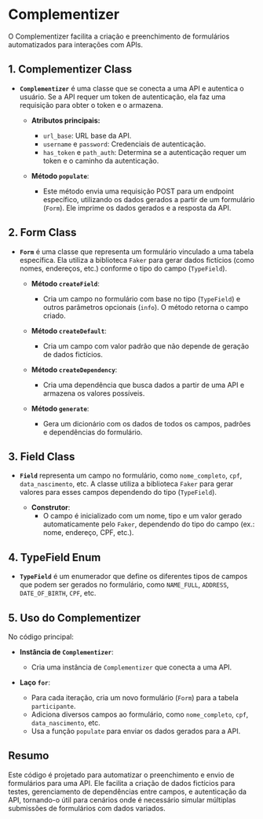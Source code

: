 # Complementizer

O Complementizer facilita a criação e preenchimento de formulários automatizados para interações com APIs.

## 1. Complementizer Class

- **`Complementizer`** é uma classe que se conecta a uma API e autentica o usuário. Se a API requer um token de autenticação, ela faz uma requisição para obter o token e o armazena.

  - **Atributos principais:**
    - `url_base`: URL base da API.
    - `username` e `password`: Credenciais de autenticação.
    - `has_token` e `path_auth`: Determina se a autenticação requer um token e o caminho da autenticação.

  - **Método `populate`**:
    - Este método envia uma requisição POST para um endpoint específico, utilizando os dados gerados a partir de um formulário (`Form`). Ele imprime os dados gerados e a resposta da API.

## 2. Form Class

- **`Form`** é uma classe que representa um formulário vinculado a uma tabela específica. Ela utiliza a biblioteca `Faker` para gerar dados fictícios (como nomes, endereços, etc.) conforme o tipo do campo (`TypeField`).

  - **Método `createField`**:
    - Cria um campo no formulário com base no tipo (`TypeField`) e outros parâmetros opcionais (`info`). O método retorna o campo criado.
  
  - **Método `createDefault`**:
    - Cria um campo com valor padrão que não depende de geração de dados fictícios.
  
  - **Método `createDependency`**:
    - Cria uma dependência que busca dados a partir de uma API e armazena os valores possíveis.

  - **Método `generate`**:
    - Gera um dicionário com os dados de todos os campos, padrões e dependências do formulário.

## 3. Field Class

- **`Field`** representa um campo no formulário, como `nome_completo`, `cpf`, `data_nascimento`, etc. A classe utiliza a biblioteca `Faker` para gerar valores para esses campos dependendo do tipo (`TypeField`).

  - **Construtor**:
    - O campo é inicializado com um nome, tipo e um valor gerado automaticamente pelo `Faker`, dependendo do tipo do campo (ex.: nome, endereço, CPF, etc.).

## 4. TypeField Enum

- **`TypeField`** é um enumerador que define os diferentes tipos de campos que podem ser gerados no formulário, como `NAME_FULL`, `ADDRESS`, `DATE_OF_BIRTH`, `CPF`, etc.

## 5. Uso do Complementizer

No código principal:

- **Instância de `Complementizer`**:
  - Cria uma instância de `Complementizer` que conecta a uma API.

- **Laço `for`**:
  - Para cada iteração, cria um novo formulário (`Form`) para a tabela `participante`.
  - Adiciona diversos campos ao formulário, como `nome_completo`, `cpf`, `data_nascimento`, etc.
  - Usa a função `populate` para enviar os dados gerados para a API.

## Resumo

Este código é projetado para automatizar o preenchimento e envio de formulários para uma API. Ele facilita a criação de dados fictícios para testes, gerenciamento de dependências entre campos, e autenticação da API, tornando-o útil para cenários onde é necessário simular múltiplas submissões de formulários com dados variados.
